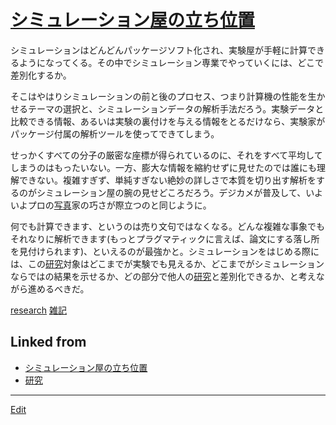 ---
---
# [シミュレーション屋の立ち位置](/シミュレーション屋の立ち位置)

シミュレーションはどんどんパッケージソフト化され、実験屋が手軽に計算できるようになってくる。その中でシミュレーション専業でやっていくには、どこで差別化するか。

そこはやはりシミュレーションの前と後のプロセス、つまり計算機の性能を生かせるテーマの選択と、シミュレーションデータの解析手法だろう。実験データと比較できる情報、あるいは実験の裏付けを与える情報をとるだけなら、実験家がパッケージ付属の解析ツールを使ってできてしまう。

せっかくすべての分子の厳密な座標が得られているのに、それをすべて平均してしまうのはもったいない。一方、膨大な情報を縮約せずに見せたのでは誰にも理解できない。複雑すぎず、単純すぎない絶妙の詳しさで本質を切り出す解析をするのがシミュレーション屋の腕の見せどころだろう。デジカメが普及して、いよいよプロの[写真](/写真)家の巧さが際立つのと同じように。

何でも計算できます、というのは売り文句ではなくなる。どんな複雑な事象でもそれなりに解析できます(もっとプラグマティックに言えば、論文にする落し所を見付けられます)、といえるのが最強かと。シミュレーションをはじめる際には、この[研究](/研究)対象はどこまでが実験でも見えるか、どこまでがシミュレーションならではの結果を示せるか、どの部分で他人の[研究](/研究)と差別化できるか、と考えながら進めるべきだ。



[research](/research) [雑記](/雑記)



## Linked from

* [シミュレーション屋の立ち位置](シミュレーション屋の立ち位置.md)
* [研究](研究.md)


----
[Edit](https://github.com/vitroid/vitroid.github.io/edit/master/MD/シミュレーション屋の立ち位置.md)
